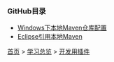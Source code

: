 ### GitHub目录

* [Windows下本地Maven仓库配置](201903001.md)
* [Eclipse引用本地Maven](201903002.md)


[首页](../../../README.md) > [学习总览](../../../introduction/studyCatalogList.md) > [开发用插件](../DevelopmentPlugin.md)